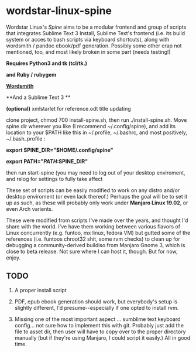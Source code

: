 # wordstar-linux-spine
Wordstar Linux's *Spine* aims to be a modular frontend and group of scripts that integrates Sublime Text 3 Install, 
Sublime Text's frontend (i.e. its build system or acces to bash scripts via keyboard shortcuts), along with wordsmith / pandoc ebook/pdf generation.
Possibly some other crap not mentioned, too, and most likely broken in some part (needs testing!)

**Requires Python3 and tk (tcl/tk.)**

**and Ruby / rubygem**

**[Wordsmith](https://github.com/perezsan/wordsmith)**

**And a Sublime Text 3 **

**(optional)** xmlstarlet for reference.odt title updating

clone project, chmod 700 install-spine.sh, then run ./install-spine.sh. Move spine dir wherever you like (I recommend ~/.config/spine), and add its location to your $PATH like this in ~/.profile, ~/.bashrc, and most positively, ~/.bash_profile :

**export SPINE_DIR="$HOME/.config/spine"**

**export PATH="$PATH:$SPINE_DIR"**

then run start-spine (you may need to log out of your desktop enviroment, and relog for settings to fully take affect

These set of scripts can be easily modified to work on any distro and/or desktop enviroment (or even lack thereof.)
Perhaps the goal will be to set it up as such, as these will probably only work under **Manjaro Linux 19.02**, or even Arch varients.

These were modified from scripts I've made over the years, and thought I'd share with the world. I've have them working between
various flavors of Linux concurrently (e.g. funtoo, mx linux, fedora VM) but gutted some of the references (i.e. funtoos chroot32 shit, some rvm checks) to clean up for debugging
a community-derived buildiso from Manjaro Gnome 3, which is close to beta release. Not sure where I can host it, though. But for now, enjoy.

## **TODO**
1. A proper install script
2. PDF, epub ebook generation should work, but everybody's setup is slightly different, I'd presume--especially if one opted to install rvm.

3. Missing one of the most important aspect ... sumblime text keyboard config... not sure how to implement this with git. Probably just add the file to asset dir, then user will have to copy over to the proper directory manually (but if they're using Manjaro, I could script it easily.) All in good time.
